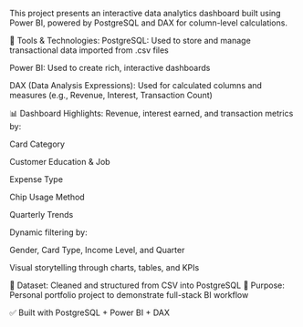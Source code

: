 This project presents an interactive data analytics dashboard built using Power BI, powered by PostgreSQL and DAX for column-level calculations.

🔧 Tools & Technologies:
PostgreSQL: Used to store and manage transactional data imported from .csv files

Power BI: Used to create rich, interactive dashboards

DAX (Data Analysis Expressions): Used for calculated columns and measures (e.g., Revenue, Interest, Transaction Count)

📊 Dashboard Highlights:
Revenue, interest earned, and transaction metrics by:

Card Category

Customer Education & Job

Expense Type

Chip Usage Method

Quarterly Trends

Dynamic filtering by:

Gender, Card Type, Income Level, and Quarter

Visual storytelling through charts, tables, and KPIs

📁 Dataset: Cleaned and structured from CSV into PostgreSQL
🧠 Purpose: Personal portfolio project to demonstrate full-stack BI workflow



✅ Built with PostgreSQL + Power BI + DAX
